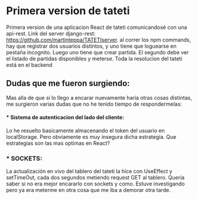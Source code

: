 # Primera version de tateti

Primera version de una aplicacion React de tateti comunicandosé con una api-rest. Link del server django-rest: https://github.com/martinteppa/TATETIserver. al correr los npm commands, hay que registrar dos usuarios distintos, y uno tiene que loguearse en pestaña incognito. Luego uno tiene que crear partida. El segundo debe ver el listado de partidas disponibles y meterse. Toda la resolucion del tateti está en el backend

## Dudas que me fueron surgiendo:

Mas alla de que si lo llego a encarar nuevamente haría otras cosas distintas, me surgieron varias dudas que no he tenido tiempo de respondermelas:

#### * Sistema de autenticacion del lado del cliente:

Lo he resuelto basicamente almacenando el token del usuario en localStorage. Pero obviamente es muy insegura dicha estrategia. Que estrategias son las mas optimas en React?

### * SOCKETS:

La actualización en vivo del tablero del tateti la hice con UseEffect y setTimeOut, cada dos segundos metiendo request GET al tablero. Queria saber si no era mejor encararlo con sockets y como. Estuve investigando pero ya era meterme en otra cosa que me iba a demorar otra tarde. 
